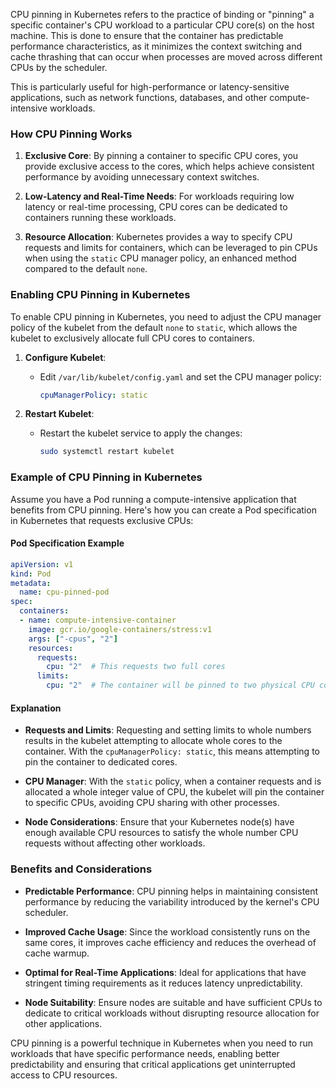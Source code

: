 CPU pinning in Kubernetes refers to the practice of binding or "pinning" a specific container's CPU workload to a particular CPU core(s) on the host machine. 
This is done to ensure that the container has predictable performance characteristics, as it minimizes the context switching and cache thrashing that can occur when processes are moved across different CPUs by the scheduler. 

This is particularly useful for high-performance or latency-sensitive applications, such as network functions, databases, and other compute-intensive workloads.

### How CPU Pinning Works

1. **Exclusive Core**: By pinning a container to specific CPU cores, you provide exclusive access to the cores, which helps achieve consistent performance by avoiding unnecessary context switches.

2. **Low-Latency and Real-Time Needs**: For workloads requiring low latency or real-time processing, CPU cores can be dedicated to containers running these workloads.

3. **Resource Allocation**: Kubernetes provides a way to specify CPU requests and limits for containers, which can be leveraged to pin CPUs when using the `static` CPU manager policy, an enhanced method compared to the default `none`.

### Enabling CPU Pinning in Kubernetes

To enable CPU pinning in Kubernetes, you need to adjust the CPU manager policy of the kubelet from the default `none` to `static`, which allows the kubelet to exclusively allocate full CPU cores to containers.

1. **Configure Kubelet**:
   - Edit `/var/lib/kubelet/config.yaml` and set the CPU manager policy:
     ```yaml
     cpuManagerPolicy: static
     ```

2. **Restart Kubelet**:
   - Restart the kubelet service to apply the changes:
     ```bash
     sudo systemctl restart kubelet
     ```

### Example of CPU Pinning in Kubernetes

Assume you have a Pod running a compute-intensive application that benefits from CPU pinning. Here's how you can create a Pod specification in Kubernetes that requests exclusive CPUs:

#### Pod Specification Example

```yaml
apiVersion: v1
kind: Pod
metadata:
  name: cpu-pinned-pod
spec:
  containers:
  - name: compute-intensive-container
    image: gcr.io/google-containers/stress:v1
    args: ["-cpus", "2"]
    resources:
      requests:
        cpu: "2"  # This requests two full cores
      limits:
        cpu: "2"  # The container will be pinned to two physical CPU cores
```

#### Explanation

- **Requests and Limits**: Requesting and setting limits to whole numbers results in the kubelet attempting to allocate whole cores to the container. With the `cpuManagerPolicy: static`, this means attempting to pin the container to dedicated cores.

- **CPU Manager**: With the `static` policy, when a container requests and is allocated a whole integer value of CPU, the kubelet will pin the container to specific CPUs, avoiding CPU sharing with other processes.

- **Node Considerations**: Ensure that your Kubernetes node(s) have enough available CPU resources to satisfy the whole number CPU requests without affecting other workloads.

### Benefits and Considerations

- **Predictable Performance**: CPU pinning helps in maintaining consistent performance by reducing the variability introduced by the kernel's CPU scheduler.

- **Improved Cache Usage**: Since the workload consistently runs on the same cores, it improves cache efficiency and reduces the overhead of cache warmup.

- **Optimal for Real-Time Applications**: Ideal for applications that have stringent timing requirements as it reduces latency unpredictability.

- **Node Suitability**: Ensure nodes are suitable and have sufficient CPUs to dedicate to critical workloads without disrupting resource allocation for other applications.

CPU pinning is a powerful technique in Kubernetes when you need to run workloads that have specific performance needs, enabling better predictability and ensuring that critical applications get uninterrupted access to CPU resources.
